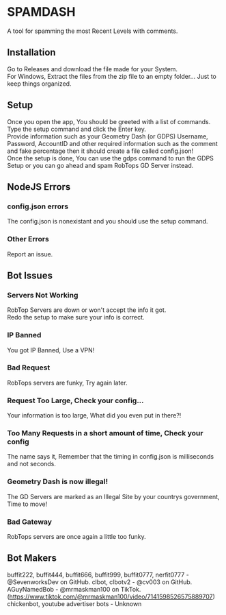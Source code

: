 # SPAMDASH
A tool for spamming the most Recent Levels with comments.  
  
## Installation
Go to Releases and download the file made for your System.  
For Windows, Extract the files from the zip file to an empty folder... Just to keep things organized.  
  
## Setup
Once you open the app, You should be greeted with a list of commands.  
Type the setup command and click the Enter key.  
Provide information such as your Geometry Dash (or GDPS) Username, Password, AccountID and other required information such as the comment and fake percentage then it should create a file called config.json!  
Once the setup is done, You can use the gdps command to run the GDPS Setup or you can go ahead and spam RobTops GD Server instead.  

## NodeJS Errors
### config.json errors
The config.json is nonexistant and you should use the setup command.  
### Other Errors
Report an issue.  
  
## Bot Issues
### Servers Not Working
RobTop Servers are down or won't accept the info it got.  
Redo the setup to make sure your info is correct.  
### IP Banned
You got IP Banned, Use a VPN!  
### Bad Request
RobTops servers are funky, Try again later.  
### Request Too Large, Check your config...
Your information is too large, What did you even put in there?!  
### Too Many Requests in a short amount of time, Check your config
The name says it, Remember that the timing in config.json is milliseconds and not seconds.  
### Geometry Dash is now illegal!
The GD Servers are marked as an Illegal Site by your countrys government, Time to move!  
### Bad Gateway
RobTops servers are once again a little too funky.  

## Bot Makers
buffit222, buffit444, buffit666, buffit999, buffit0777, nerfit0777 - @SevenworksDev on GitHub. 
clbot, clbotv2 - @cv003 on GitHub.  
AGuyNamedBob - @mrmaskman100 on TikTok. (https://www.tiktok.com/@mrmaskman100/video/7141598526575889707)  
chickenbot, youtube advertiser bots - Unknown
